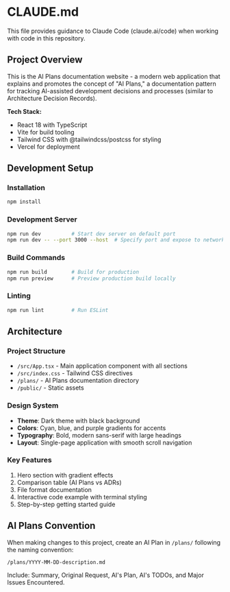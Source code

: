 # CLAUDE.md

This file provides guidance to Claude Code (claude.ai/code) when working with code in this repository.

## Project Overview

This is the AI Plans documentation website - a modern web application that explains and promotes the concept of "AI Plans," a documentation pattern for tracking AI-assisted development decisions and processes (similar to Architecture Decision Records).

**Tech Stack:**

- React 18 with TypeScript
- Vite for build tooling
- Tailwind CSS with @tailwindcss/postcss for styling
- Vercel for deployment

## Development Setup

### Installation

```bash
npm install
```

### Development Server

```bash
npm run dev          # Start dev server on default port
npm run dev -- --port 3000 --host  # Specify port and expose to network
```

### Build Commands

```bash
npm run build        # Build for production
npm run preview      # Preview production build locally
```

### Linting

```bash
npm run lint         # Run ESLint
```

## Architecture

### Project Structure

- `/src/App.tsx` - Main application component with all sections
- `/src/index.css` - Tailwind CSS directives
- `/plans/` - AI Plans documentation directory
- `/public/` - Static assets

### Design System

- **Theme**: Dark theme with black background
- **Colors**: Cyan, blue, and purple gradients for accents
- **Typography**: Bold, modern sans-serif with large headings
- **Layout**: Single-page application with smooth scroll navigation

### Key Features

1. Hero section with gradient effects
2. Comparison table (AI Plans vs ADRs)
3. File format documentation
4. Interactive code example with terminal styling
5. Step-by-step getting started guide

## AI Plans Convention

When making changes to this project, create an AI Plan in `/plans/` following the naming convention:

```
/plans/YYYY-MM-DD-description.md
```

Include: Summary, Original Request, AI's Plan, AI's TODOs, and Major Issues Encountered.
